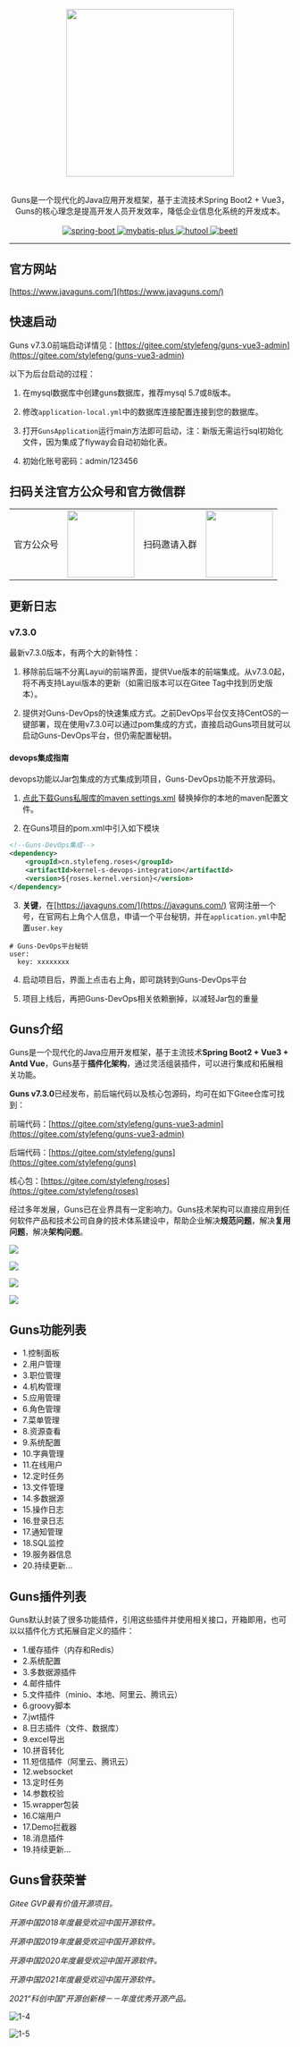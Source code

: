 <p align="center">
    <img src="https://images.gitee.com/uploads/images/2019/0109/214218_d2aa949b_551203.png" width="300">
    <br>      
    <br>      
    <p align="center">
        Guns是一个现代化的Java应用开发框架，基于主流技术Spring Boot2 + Vue3，Guns的核心理念是提高开发人员开发效率，降低企业信息化系统的开发成本。
        <br>
        <br>
        <a href="http://spring.io/projects/spring-boot">
            <img src="https://img.shields.io/badge/spring--boot-2.4.2-green.svg" alt="spring-boot">
        </a>
        <a href="http://mp.baomidou.com">
            <img src="https://img.shields.io/badge/mybatis--plus-3.4.0-blue.svg" alt="mybatis-plus">
        </a>  
        <a href="https://www.hutool.cn/">
            <img src="https://img.shields.io/badge/hutool-5.4.4-blue.svg" alt="hutool">
        </a>
        <a href="http://ibeetl.com/">
            <img src="https://img.shields.io/badge/beetl-3.3.1-yellow.svg" alt="beetl">
        </a>  
    </p>
</p>

-----------------------------------------------------------------------------------------------

## 官方网站

[https://www.javaguns.com/](https://www.javaguns.com/)

## 快速启动

Guns v7.3.0前端启动详情见：[https://gitee.com/stylefeng/guns-vue3-admin](https://gitee.com/stylefeng/guns-vue3-admin)

以下为后台启动的过程：

1. 在mysql数据库中创建guns数据库，推荐mysql 5.7或8版本。

2. 修改`application-local.yml`中的数据库连接配置连接到您的数据库。

3. 打开`GunsApplication`运行main方法即可启动，注：新版无需运行sql初始化文件，因为集成了flyway会自动初始化表。

4. 初始化账号密码：admin/123456

## 扫码关注官方公众号和官方微信群
<table>
    <tr>
        <td>官方公众号</td>
        <td><img src="https://images.gitee.com/uploads/images/2019/0415/104911_9bc924a5_551203.png" width="120"/></td>
        <td>扫码邀请入群</td>
        <td><img src="https://images.gitee.com/uploads/images/2019/0419/103622_d6e9fa5d_551203.png" width="120"/></td>
    </tr>
</table>

## 更新日志

### v7.3.0

最新v7.3.0版本，有两个大的新特性：

1. 移除前后端不分离Layui的前端界面，提供Vue版本的前端集成。从v7.3.0起，将不再支持Layui版本的更新（如需旧版本可以在Gitee Tag中找到历史版本）。

2. 提供对Guns-DevOps的快速集成方式。之前DevOps平台仅支持CentOS的一键部署，现在使用v7.3.0可以通过pom集成的方式，直接启动Guns项目就可以启动Guns-DevOps平台，但仍需配置秘钥。

#### devops集成指南

devops功能以Jar包集成的方式集成到项目，Guns-DevOps功能不开放源码。

1. [点此下载Guns私服库的maven settings.xml](https://gitee.com/stylefeng/guns/blob/master/_devops/settings.xml) 替换掉你的本地的maven配置文件。

2. 在Guns项目的pom.xml中引入如下模块

```xml
<!--Guns-DevOps集成-->
<dependency>
    <groupId>cn.stylefeng.roses</groupId>
    <artifactId>kernel-s-devops-integration</artifactId>
    <version>${roses.kernel.version}</version>
</dependency>
```

3. **关键**，在[https://javaguns.com/](https://javaguns.com/) 官网注册一个号，在官网右上角个人信息，申请一个平台秘钥，并在`application.yml`中配置`user.key`

```shell
# Guns-DevOps平台秘钥
user:
  key: xxxxxxxx
```

4. 启动项目后，界面上点击右上角，即可跳转到Guns-DevOps平台

5. 项目上线后，再把Guns-DevOps相关依赖删掉，以减轻Jar包的重量

## Guns介绍

Guns是一个现代化的Java应用开发框架，基于主流技术**Spring Boot2 + Vue3 + Antd Vue**，Guns基于**插件化架构**，通过灵活组装插件，可以进行集成和拓展相关功能。

**Guns v7.3.0**已经发布，前后端代码以及核心包源码，均可在如下Gitee仓库可找到：

前端代码：[https://gitee.com/stylefeng/guns-vue3-admin](https://gitee.com/stylefeng/guns-vue3-admin)

后端代码：[https://gitee.com/stylefeng/guns](https://gitee.com/stylefeng/guns)

核心包：[https://gitee.com/stylefeng/roses](https://gitee.com/stylefeng/roses)

经过多年发展，Guns已在业界具有一定影响力。Guns技术架构可以直接应用到任何软件产品和技术公司自身的技术体系建设中，帮助企业解决**规范问题**，解决**复用问题**，解决**架构问题**。

![](.README_images/4e63346d.png)

![](.README_images/223a7ade.png)

![](.README_images/9f05f0d3.png)

![](.README_images/49e229cb.png)

## Guns功能列表

- 1.控制面板
- 2.用户管理
- 3.职位管理
- 4.机构管理
- 5.应用管理
- 6.角色管理
- 7.菜单管理
- 8.资源查看
- 9.系统配置
- 10.字典管理
- 11.在线用户
- 12.定时任务
- 13.文件管理
- 14.多数据源
- 15.操作日志
- 16.登录日志
- 17.通知管理
- 18.SQL监控
- 19.服务器信息
- 20.持续更新...

## Guns插件列表

Guns默认封装了很多功能插件，引用这些插件并使用相关接口，开箱即用，也可以以插件化方式拓展自定义的插件：

- 1.缓存插件（内存和Redis）
- 2.系统配置
- 3.多数据源插件
- 4.邮件插件
- 5.文件插件（minio、本地、阿里云、腾讯云）
- 6.groovy脚本
- 7.jwt插件
- 8.日志插件（文件、数据库）
- 9.excel导出
- 10.拼音转化
- 11.短信插件（阿里云、腾讯云）
- 12.websocket
- 13.定时任务
- 14.参数校验
- 15.wrapper包装
- 16.C端用户
- 17.Demo拦截器
- 18.消息插件
- 19.持续更新...

## Guns曾获荣誉

*Gitee GVP最有价值开源项目。*

*开源中国2018年度最受欢迎中国开源软件。*

*开源中国2019年度最受欢迎中国开源软件。*

*开源中国2020年度最受欢迎中国开源软件。*

*开源中国2021年度最受欢迎中国开源软件。*

*2021“科创中国”开源创新榜－－年度优秀开源产品。*

![1-4](.README_images/1-4.png)

![1-5](.README_images/1-5.png)